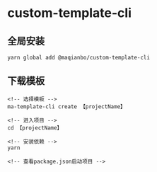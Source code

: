 # custom-template-cli

## 全局安装

```
yarn global add @maqianbo/custom-template-cli
```

## 下载模板

```
<!-- 选择模板 -->
ma-template-cli create 【projectName】

<!-- 进入项目 -->
cd 【projectName】

<!-- 安装依赖 -->
yarn

<!-- 查看package.json启动项目 -->
```
